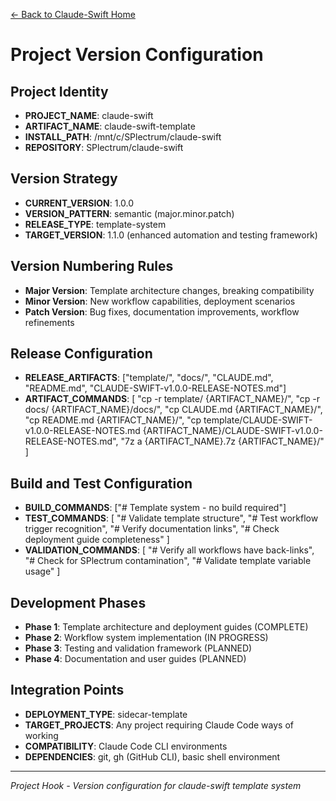 [← Back to Claude-Swift Home](../../../README.md)

# Project Version Configuration

## Project Identity
- **PROJECT_NAME**: claude-swift
- **ARTIFACT_NAME**: claude-swift-template
- **INSTALL_PATH**: /mnt/c/SPlectrum/claude-swift
- **REPOSITORY**: SPlectrum/claude-swift

## Version Strategy
- **CURRENT_VERSION**: 1.0.0
- **VERSION_PATTERN**: semantic (major.minor.patch)
- **RELEASE_TYPE**: template-system
- **TARGET_VERSION**: 1.1.0 (enhanced automation and testing framework)

## Version Numbering Rules
- **Major Version**: Template architecture changes, breaking compatibility
- **Minor Version**: New workflow capabilities, deployment scenarios
- **Patch Version**: Bug fixes, documentation improvements, workflow refinements

## Release Configuration
- **RELEASE_ARTIFACTS**: ["template/", "docs/", "CLAUDE.md", "README.md", "CLAUDE-SWIFT-v1.0.0-RELEASE-NOTES.md"]
- **ARTIFACT_COMMANDS**: [
  "cp -r template/ {ARTIFACT_NAME}/",
  "cp -r docs/ {ARTIFACT_NAME}/docs/", 
  "cp CLAUDE.md {ARTIFACT_NAME}/",
  "cp README.md {ARTIFACT_NAME}/",
  "cp template/CLAUDE-SWIFT-v1.0.0-RELEASE-NOTES.md {ARTIFACT_NAME}/CLAUDE-SWIFT-v1.0.0-RELEASE-NOTES.md",
  "7z a {ARTIFACT_NAME}.7z {ARTIFACT_NAME}/"
]

## Build and Test Configuration
- **BUILD_COMMANDS**: ["# Template system - no build required"]
- **TEST_COMMANDS**: [
  "# Validate template structure",
  "# Test workflow trigger recognition", 
  "# Verify documentation links",
  "# Check deployment guide completeness"
]
- **VALIDATION_COMMANDS**: [
  "# Verify all workflows have back-links",
  "# Check for SPlectrum contamination",
  "# Validate template variable usage"
]

## Development Phases
- **Phase 1**: Template architecture and deployment guides (COMPLETE)
- **Phase 2**: Workflow system implementation (IN PROGRESS)
- **Phase 3**: Testing and validation framework (PLANNED)
- **Phase 4**: Documentation and user guides (PLANNED)

## Integration Points
- **DEPLOYMENT_TYPE**: sidecar-template
- **TARGET_PROJECTS**: Any project requiring Claude Code ways of working
- **COMPATIBILITY**: Claude Code CLI environments
- **DEPENDENCIES**: git, gh (GitHub CLI), basic shell environment

---

*Project Hook - Version configuration for claude-swift template system*